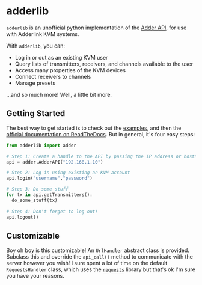 # adderlib

`adderlib` is an unofficial python implementation of the [Adder API](https://support.adder.com/tiki/tiki-index.php?page=ALIF%3A%20API), for use with Adderlink KVM systems.

With `adderlib`, you can:
- Log in or out as an existing KVM user
- Query lists of transmitters, receivers, and channels available to the user
- Access many properties of the KVM devices
- Connect receivers to channels
- Manage presets

...and so much more!  Well, a little bit more.


## Getting Started

The best way to get started is to check out the [examples](examples/), and then the [official documentation on ReadTheDocs](http://adderlib.readthedocs.io/).  But in general, it's four easy steps:

```python
from adderlib import adder

# Step 1: Create a handle to the API by passing the IP address or hostname of the AIM (the KVM server)
api = adder.AdderAPI("192.168.1.10")

# Step 2: Log in using existing an KVM account
api.login("username","password")

# Step 3: Do some stuff
for tx in api.getTransmitters():
  do_some_stuff(tx)
  
# Step 4: Don't forget to log out!
api.logout()
```

## Customizable

Boy oh boy is this customizable!  An `UrlHandler` abstract class is provided.  Subclass this and override the `api_call()` method to communicate with the server however you wish!  I sure spent a lot of time on the default `RequestsHandler` class, which uses the [`requests`](https://github.com/psf/requests) library but that's ok I'm sure you have your reasons.
